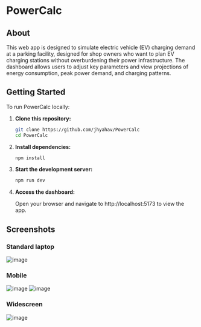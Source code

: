 # PowerCalc

## About
This web app is designed to simulate electric vehicle (EV) charging demand at a parking facility, designed for shop owners who want to plan EV charging stations without overburdening their power infrastructure. The dashboard allows users to adjust key parameters and view projections of energy consumption, peak power demand, and charging patterns.

## Getting Started
To run PowerCalc locally:
1. **Clone this repository:**
   ```bash
   git clone https://github.com/jhyahav/PowerCalc
   cd PowerCalc
2. **Install dependencies:**
   ```bash
   npm install
3. **Start the development server:**
   ```bash
   npm run dev
4. **Access the dashboard:**
   
   Open your browser and navigate to http://localhost:5173 to view the app.


## Screenshots
### Standard laptop
![image](https://github.com/user-attachments/assets/29c0210b-1b75-4ad7-8165-2e1f0e798680)

### Mobile
![image](https://github.com/user-attachments/assets/95c3c746-aa8f-4c81-b4d6-5b1d8204d083)
![image](https://github.com/user-attachments/assets/abd7fa63-d6b0-4817-9e21-6df49100a5d8)

### Widescreen
![image](https://github.com/user-attachments/assets/15483da6-298d-48e6-919a-4dcf3306f24d)

